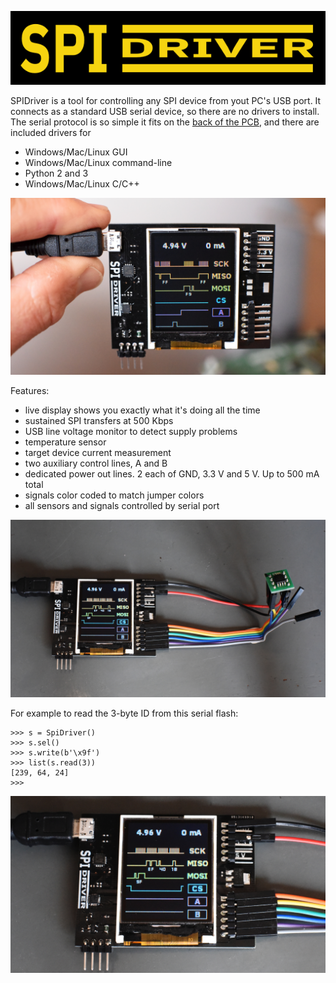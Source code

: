 ![logo](/images/logo.png)

SPIDriver is a tool for controlling any SPI device from yout PC's USB port.
It connects as a standard USB serial device, so there are no drivers to install.
The serial protocol is so simple it fits on the [back of the PCB](/images/DSC_1315a.JPG),
and there are included drivers for

* Windows/Mac/Linux GUI
* Windows/Mac/Linux command-line
* Python 2 and 3
* Windows/Mac/Linux C/C++

![front](/images/DSC_1313a.JPG)

Features:

* live display shows you exactly what it's doing all the time
* sustained SPI transfers at 500 Kbps
* USB line voltage monitor to detect supply problems
* temperature sensor
* target device current measurement
* two auxiliary control lines, A and B
* dedicated power out lines. 2 each of GND, 3.3 V and 5 V. Up to 500 mA total
* signals color coded to match jumper colors
* all sensors and signals controlled by serial port

![flashexample](/images/DSC_1319a.JPG)

For example to read the 3-byte ID from this serial flash:

    >>> s = SpiDriver()
    >>> s.sel()
    >>> s.write(b'\x9f')
    >>> list(s.read(3))
    [239, 64, 24]
    >>>

![flashexample2](/images/DSC_1319b.JPG)

